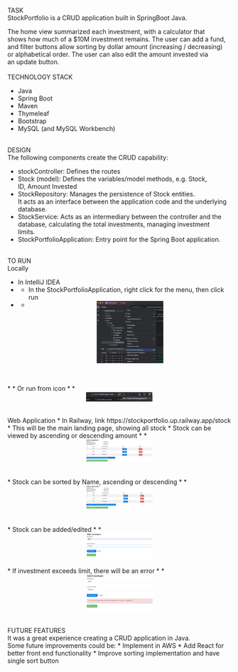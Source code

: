 TASK</br>
StockPortfolio is a CRUD application built in SpringBoot Java.

The home view summarized each investment, with a calculator that </br>
shows how much of a $10M investment remains. The user can add a fund,</br>
and filter buttons allow sorting by dollar amount (increasing / decreasing)</br>
or alphabetical order. The user can also edit the amount invested via </br>
an update button.</br>
</br>
TECHNOLOGY STACK</br>
* Java</br>
* Spring Boot</br>
* Maven</br>
* Thymeleaf</br>
* Bootstrap</br>
* MySQL (and MySQL Workbench)</br>
  </br>

DESIGN</br>
The following components create the CRUD capability:</br>
* stockController: Defines the routes
* Stock (model): Defines the variables/model methods, e.g. Stock, </br>
    ID, Amount Invested </br>
* StockRepository: Manages the persistence of Stock entities. </br>
    It acts as an interface between the application code and the underlying  </br>
    database.
* StockService: Acts as an intermediary between the controller and the </br>
    database, calculating the total investments, managing investment </br>
    limits.</br>
* StockPortfolioApplication: Entry point for the Spring Boot application. </br>
  </br>

TO RUN</br>
Locally
* In IntelliJ IDEA
* * In the StockPortfolioApplication, right click for the menu, then click run </br>
* * <img
    src="./ScreenCaps/LocalRunFromFile.png"
    alt="Run from file menu"
    title="Run from file menu"
    style="display: block; margin: 0 auto; max-width: 150px">
</br>
</br>
* * Or run from icon
* * <img
    src="./ScreenCaps/LocalRunFromIcon.png"
    alt="Run from file menu"
    title="Run from file menu"
    style="display: block; margin: 0 auto; max-width: 150px">
</br>
</br>
Web Application
* In Railway, link https://stockportfolio.up.railway.app/stock </br>
* This will be the main landing page, showing all stock
* Stock can be viewed by ascending or descending amount
* * <img
    src="./ScreenCaps/ListSortByAmt.png"
    alt="Run from file menu"
    title="Run from file menu"
    style="display: block; margin: 0 auto; max-width: 150px">
</br>
</br>
* Stock can be sorted by Name, ascending or descending
* * <img
    src="./ScreenCaps/ListSortByName.png"
    alt="Run from file menu"
    title="Run from file menu"
    style="display: block; margin: 0 auto; max-width: 150px">
</br>
</br>
* Stock can be added/edited
* * <img
    src="./ScreenCaps/AddInv.png"
    alt="Run from file menu"
    title="Run from file menu"
    style="display: block; margin: 0 auto; max-width: 150px">
    </br>
* If investment exceeds limit, there will be an error
* * <img
    src="./ScreenCaps/AddStockExceedLimitError.png"
    alt="Run from file menu"
    title="Run from file menu"
    style="display: block; margin: 0 auto; max-width: 150px">
</br>
</br>
FUTURE FEATURES</br>
It was a great experience creating a CRUD application in Java. </br>
Some future improvements could be:
* Implement in AWS
* Add React for better front end functionality
* Improve sorting implementation and have single sort button
